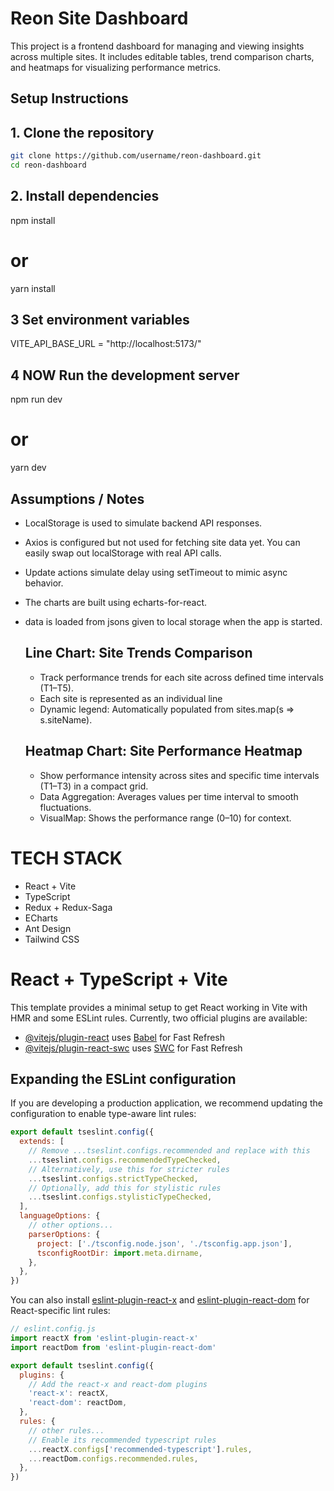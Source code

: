 # Reon Site Dashboard

This project is a frontend dashboard for managing and viewing insights across multiple sites. 
It includes editable tables, trend comparison charts, and heatmaps for visualizing performance metrics.

## Setup Instructions

## 1. Clone the repository
```bash
git clone https://github.com/username/reon-dashboard.git
cd reon-dashboard
```
## 2. Install dependencies
npm install
# or
yarn install

## 3 Set environment variables
VITE_API_BASE_URL = "http://localhost:5173/"

## 4 NOW Run the development server
npm run dev
# or
yarn dev


## Assumptions / Notes
- LocalStorage is used to simulate backend API responses.
- Axios is configured but not used for fetching site data yet. You can easily swap out localStorage with real API calls.
- Update actions simulate delay using setTimeout to mimic async behavior.
- The charts are built using echarts-for-react.
- data is loaded from jsons given to local storage when the app is started.

  ## Line Chart: Site Trends Comparison
    - Track performance trends for each site across defined time intervals (T1–T5).
    - Each site is represented as an individual line
    - Dynamic legend: Automatically populated from sites.map(s => s.siteName).

  ## Heatmap Chart: Site Performance Heatmap
    - Show performance intensity across sites and specific time intervals (T1–T3) in a compact grid.
    - Data Aggregation: Averages values per time interval to smooth fluctuations.
    - VisualMap: Shows the performance range (0–10) for context.


# TECH STACK
- React + Vite
- TypeScript
- Redux + Redux-Saga
- ECharts
- Ant Design
- Tailwind CSS



# React + TypeScript + Vite

This template provides a minimal setup to get React working in Vite with HMR and some ESLint rules.
Currently, two official plugins are available:
- [@vitejs/plugin-react](https://github.com/vitejs/vite-plugin-react/blob/main/packages/plugin-react) uses [Babel](https://babeljs.io/) for Fast Refresh
- [@vitejs/plugin-react-swc](https://github.com/vitejs/vite-plugin-react/blob/main/packages/plugin-react-swc) uses [SWC](https://swc.rs/) for Fast Refresh

## Expanding the ESLint configuration
If you are developing a production application, we recommend updating the configuration to enable type-aware lint rules:
```js
export default tseslint.config({
  extends: [
    // Remove ...tseslint.configs.recommended and replace with this
    ...tseslint.configs.recommendedTypeChecked,
    // Alternatively, use this for stricter rules
    ...tseslint.configs.strictTypeChecked,
    // Optionally, add this for stylistic rules
    ...tseslint.configs.stylisticTypeChecked,
  ],
  languageOptions: {
    // other options...
    parserOptions: {
      project: ['./tsconfig.node.json', './tsconfig.app.json'],
      tsconfigRootDir: import.meta.dirname,
    },
  },
})
```

You can also install [eslint-plugin-react-x](https://github.com/Rel1cx/eslint-react/tree/main/packages/plugins/eslint-plugin-react-x) and [eslint-plugin-react-dom](https://github.com/Rel1cx/eslint-react/tree/main/packages/plugins/eslint-plugin-react-dom) for React-specific lint rules:

```js
// eslint.config.js
import reactX from 'eslint-plugin-react-x'
import reactDom from 'eslint-plugin-react-dom'

export default tseslint.config({
  plugins: {
    // Add the react-x and react-dom plugins
    'react-x': reactX,
    'react-dom': reactDom,
  },
  rules: {
    // other rules...
    // Enable its recommended typescript rules
    ...reactX.configs['recommended-typescript'].rules,
    ...reactDom.configs.recommended.rules,
  },
})
```
